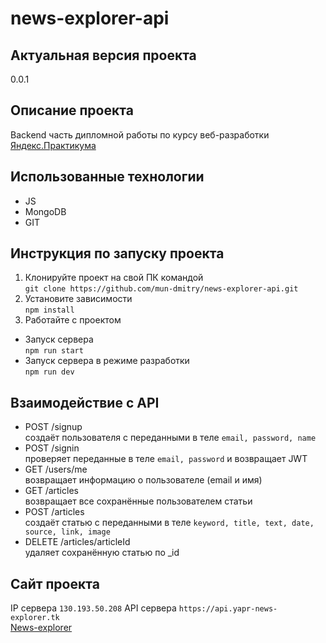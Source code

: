 # news-explorer-api
## Актуальная версия проекта
0.0.1
## Описание проекта
Backend часть дипломной работы по курсу веб-разработки [Яндекс.Практикума](https://praktikum.yandex.ru/)
## Использованные технологии
- JS
- MongoDB
- GIT
## Инструкция по запуску проекта
1. Клонируйте проект на свой ПК командой  
`git clone https://github.com/mun-dmitry/news-explorer-api.git`
2. Установите зависимости  
`npm install`
3. Работайте с проектом
- Запуск сервера  
`npm run start`
- Запуск сервера в режиме разработки  
`npm run dev`
## Взаимодействие с API
- POST /signup  
создаёт пользователя с переданными в теле `email, password, name`
- POST /signin  
проверяет переданные в теле `email, password` и возвращает JWT
- GET /users/me  
возвращает информацию о пользователе (email и имя)
-  GET /articles  
возвращает все сохранённые пользователем статьи
- POST /articles  
создаёт статью с переданными в теле `keyword, title, text, date, source, link, image`
- DELETE /articles/articleId  
удаляет сохранённую статью  по _id
## Сайт проекта
IP сервера `130.193.50.208`
API сервера `https://api.yapr-news-explorer.tk`  
[News-explorer](https://yapr-news-explorer.tk)
